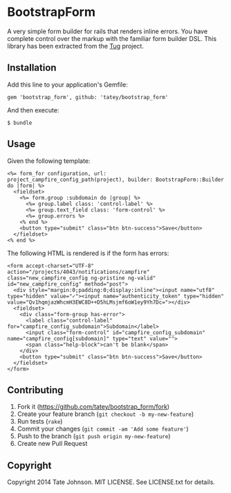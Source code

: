 # BootstrapForm

A very simple form builder for rails that renders inline errors. You have
complete control over the markup with the familiar form builder DSL. This
library has been extracted from the [Tug](https://tugapp.com) project.

## Installation

Add this line to your application's Gemfile:

    gem 'bootstrap_form', github: 'tatey/bootstrap_form'

And then execute:

    $ bundle

## Usage

Given the following template:

    <%= form_for configuration, url: project_campfire_config_path(project), builder: BootstrapForm::Builder do |form| %>
      <fieldset>
        <%= form.group :subdomain do |group| %>
          <%= group.label class: 'control-label' %>
          <%= group.text_field class: 'form-control' %>
          <%= group.errors %>
        <% end %>
        <button type="submit" class="btn btn-success">Save</button>
      </fieldset>
    <% end %>

The following HTML is rendered is if the form has errors:

    <form accept-charset="UTF-8" action="/projects/4043/notifications/campfire" class="new_campfire_config ng-pristine ng-valid" id="new_campfire_config" method="post">
      <div style="margin:0;padding:0;display:inline"><input name="utf8" type="hidden" value="✓"><input name="authenticity_token" type="hidden" value="Qv1hqmjazWhcmH3EWC8D++D5hLMsjmf6oW1ey9Yh7Dc="></div>
      <fieldset>
        <div class="form-group has-error">
          <label class="control-label" for="campfire_config_subdomain">Subdomain</label>
          <input class="form-control" id="campfire_config_subdomain" name="campfire_config[subdomain]" type="text" value="">
          <span class="help-block">can't be blank</span>
        </div>
        <button type="submit" class="btn btn-success">Save</button>
      </fieldset>
    </form>

## Contributing

1. Fork it (https://github.com/tatey/bootstrap_form/fork)
2. Create your feature branch (`git checkout -b my-new-feature`)
3. Run tests (`rake`)
4. Commit your changes (`git commit -am 'Add some feature'`)
5. Push to the branch (`git push origin my-new-feature`)
6. Create new Pull Request

## Copyright

Copyright 2014 Tate Johnson. MIT LICENSE. See LICENSE.txt for details.
